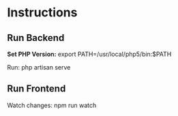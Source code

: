 # Instructions

## Run Backend

**Set PHP Version:** export PATH=/usr/local/php5/bin:$PATH

Run: php artisan serve

## Run Frontend

Watch changes: npm run watch
